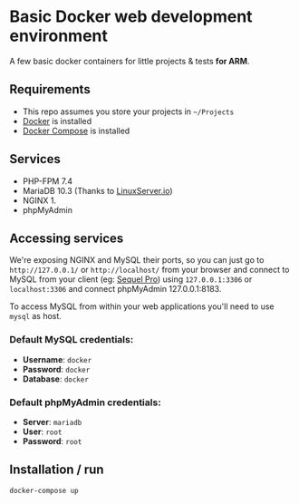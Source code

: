 # Basic Docker web development environment

A few basic docker containers for little projects & tests **for ARM**.

##  Requirements

- This repo assumes you store your projects in  `~/Projects`
- [Docker](https://docs.docker.com/engine/installation/) is installed
- [Docker Compose](https://docs.docker.com/compose/install/) is installed

## Services

- PHP-FPM 7.4
- MariaDB 10.3 (Thanks to [LinuxServer.io](https://hub.docker.com/r/linuxserver/mariadb))
- NGINX 1.
- phpMyAdmin

## Accessing services

We're exposing NGINX and MySQL their ports, so you can just go to `http://127.0.0.1/` or `http://localhost/` from your browser and connect to MySQL from your client (eg: [Sequel Pro](https://www.sequelpro.com/)) using `127.0.0.1:3306` or `localhost:3306` and connect phpMyAdmin 127.0.0.1:8183.

To access MySQL from within your web applications you'll need to use `mysql` as host.

### Default MySQL credentials:

- **Username**: `docker`
- **Password**: `docker`
- **Database**: `docker`

### Default phpMyAdmin credentials:

- **Server**: `mariadb`
- **User**: `root`
- **Password**: `root`

## Installation / run

```bash
docker-compose up
```
